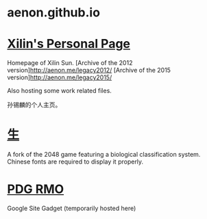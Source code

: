 aenon.github.io
===============
[Xilin's Personal Page](http://aenon.github.io)
===
Homepage of Xilin Sun.
[Archive of the 2012 version]http://aenon.me/legacy2012/
[Archive of the 2015 version]http://aenon.me/legacy2015/

Also hosting some work related files.



孙锡麟的个人主页。

[生](http://aenon.github.io/life)
===
A fork of the 2048 game featuring a biological classification system.
Chinese fonts are required to display it properly.

[PDG RMO](http://aenon.github.io/pdg_rmo)
===
Google Site Gadget (temporarily hosted here) 

